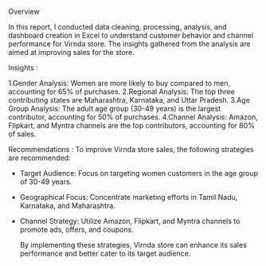 Overview

In this report, I conducted data cleaning, processing, analysis, and dashboard creation in Excel to understand customer behavior and channel performance for Virnda store. The insights gathered from the analysis are aimed at improving sales for the store.

Insights :

1.Gender Analysis: Women are more likely to buy compared to men, accounting for 65% of purchases.
2.Regional Analysis: The top three contributing states are Maharashtra, Karnataka, and Uttar Pradesh.
3.Age Group Analysis: The adult age group (30-49 years) is the largest contributor, accounting for 50% of purchases.
4.Channel Analysis: Amazon, Flipkart, and Myntra channels are the top contributors, accounting for 80% of sales.

Recommendations :
To improve Virnda store sales, the following strategies are recommended:

* Target Audience: Focus on targeting women customers in the age group of 30-49 years.
* Geographical Focus: Concentrate marketing efforts in Tamil Nadu, Karnataka, and Maharashtra.
* Channel Strategy: Utilize Amazon, Flipkart, and Myntra channels to promote ads, offers, and coupons.

  By implementing these strategies, Virnda store can enhance its sales performance and better cater to its target audience.
